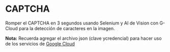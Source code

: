 # CAPTCHA
Romper el CAPTCHA en 3 segundos usando Selenium y AI de Vision con G-Cloud para la detección de caracteres en la imagen.

**Nota:** Recuerda agregar el archivo json (clave ycredencial) para hacer uso de los servicios de [Google Cloud](https://console.cloud.google.com/)
